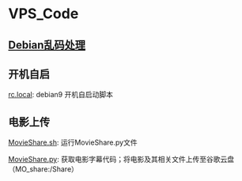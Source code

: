 # VPS_Code

## [Debian乱码处理][Debian乱码处理]

## 开机自启
[rc.local][rc.local]: debian9 开机自启动脚本

## 电影上传
[MovieShare.sh][MovieShare.sh]: 运行MovieShare.py文件

[MovieShare.py][MovieShare.py]: 获取电影字幕代码；将电影及其相关文件上传至谷歌云盘（MO_share:/Share）



[Debian乱码处理]:https://blog.csdn.net/qq_32863631/article/details/75314999
[rc.local]:https://raw.githubusercontent.com/mo1055/VPS_Code/master/rc.local
[MovieShare.sh]:https://raw.githubusercontent.com/mo1055/VPS_Code/master/MovieShare.sh
[MovieShare.py]:https://raw.githubusercontent.com/mo1055/VPS_Code/master/MovieShare.py
